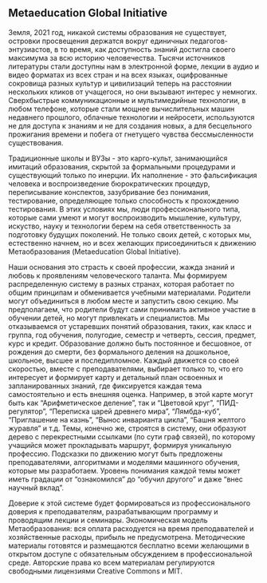 ## Metaeducation Global Initiative

Земля, 2021 год, никакой системы образования не существует, островки просвещения
держатся вокруг единичных педагогов-энтузиастов, в то время, как доступность
знаний достигла своего максимума за всю историю человечества. Тысячи источников
литературы стали доступны нам в электронной форме, лекции в аудио и видео
форматах из всех стран и на всех языках, оцифрованные сокровища разных культур и
цивилизаций теперь на расстоянии нескольких кликов от учащегося, но они вызывают
интерес у немногих. Сверхбыстрые коммуникационные и мультимедийные технологии, в
любом телефоне, которые стали мощнее вычислительных машин недавнего прошлого,
облачные технологии и нейросети, используются не для доступа к знаниям и не для
создания новых, а для бесцельного прожигания времени и побега от гнетущего
чувства бессмысленности существования.

Традиционные школы и ВУЗы - это карго-культ, занимающийся имитаций образования,
скрытой за формальными процедурами и существующий только по инерции. Их
наполнение - это фальсификация человека и воспроизведение бюрократических
процедур, переписывание конспектов, зазубривание без понимания, тестирование,
определяющее только способность к прохождению тестирования. В этих условиях мы,
люди профессионального типа, которые сами умеют и могут воспроизводить мышление,
культуру, искуство, науку и технологии берем на себя ответственность за
подготовку будущих поколений. Не только своих детей, с которых мы, естественно
начнем, но и всех желающих присоединиться к движению Метаобразования
(Metaeducation Global Initiative).

Наши основания это страсть к своей профессии, жажда знаний и любовь к
проявлениям человеческого таланта. Мы формируем распределенную систему в разных
странах, которая работает по общим принципам и обменивается учебными материалами.
Родители могут объединиться в любом месте и запустить свою секцию. Мы
предполагаем, что родители будут сами принимать активное участие в обучении
детей, но могут привлекать и специалистов. Мы отказываемся от устаревших понятий
образования, таких, как класс и группа, год обучения, полугодие, семестр и
четверть, сессия, предмет, курс и кредит. Образование должно быть постоянное и
бесшовное, от рождения до смерти, без формального деления на дошкольное,
школьное, высшее и последипломное. Каждый движется со своей скоростью, вместе с
преподавателями, выбирает только то, что его интересует и формирует карту и
детальный план освоенных и запланированных знаний, где фиксируется каждая тема
самостоятельно и есть внешняя оценка. Например, в этой карте могут быть как
“Арифметическое деление”, так и “Цветовой круг”, “ПИД-регулятор”, “Переписка
царей древнего мира”, “Лямбда-куб”, “Приглашение на казнь”, “Вынос инварианта
цикла”, “Башня желтого журавля” и т.д. Темы, конечно же, строятся в систему, они
образуют дерево с перекрестными ссылками (по сути граф связей), по которому
учащийся может прокладывать маршрут, формируя уникальную профессию. Подсказки по
движению могут быть предложены преподавателями, алгоритмами и моделями машинного
обучения, которые мы разработаем. Уровень понимания каждой темы может иметь
градации от “ознакомился” до “обучил другого” и даже “внес научный вклад”.

Доверие к этой системе будет формироваться из профессионального доверия к
преподавателям, разрабатывающим программу и проводящим лекции и семинары.
Экономическая модель Метаобразования: вся оплата расходуется на время
преподавателей и хозяйственные расходы, прибыль не предусмотрена. Методические
материалы готовятся и размещаются бесплатно всеми желающими в открытом доступе с
обязательным обсуждением в профессиональной среде. Авторские права ко всем
материалам регулируются свободными лицензиями Creative Commons и MIT.

